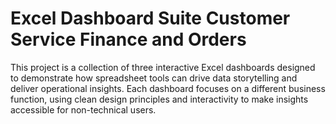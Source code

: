 # Excel Dashboard Suite Customer Service Finance and Orders
This project is a collection of three interactive Excel dashboards designed to demonstrate how spreadsheet tools can drive data storytelling and deliver operational insights. Each dashboard focuses on a different business function, using clean design principles and interactivity to make insights accessible for non-technical users.
